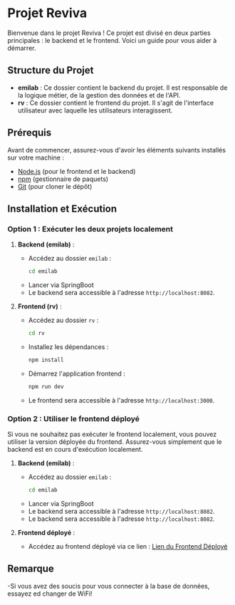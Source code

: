 # Projet Reviva

Bienvenue dans le projet Reviva ! Ce projet est divisé en deux parties principales : le backend et le frontend. Voici un guide pour vous aider à démarrer.

## Structure du Projet

- **emilab** : Ce dossier contient le backend du projet. Il est responsable de la logique métier, de la gestion des données et de l'API.
- **rv** : Ce dossier contient le frontend du projet. Il s'agit de l'interface utilisateur avec laquelle les utilisateurs interagissent.

## Prérequis

Avant de commencer, assurez-vous d'avoir les éléments suivants installés sur votre machine :

- [Node.js](https://nodejs.org/) (pour le frontend et le backend)
- [npm](https://www.npmjs.com/) (gestionnaire de paquets)
- [Git](https://git-scm.com/) (pour cloner le dépôt)

## Installation et Exécution

### Option 1 : Exécuter les deux projets localement

1. **Backend (emilab)** :
   - Accédez au dossier `emilab` :
     ```bash
     cd emilab
     ```
   - Lancer via SpringBoot
   - Le backend sera accessible à l'adresse `http://localhost:8082`.

2. **Frontend (rv)** :
   - Accédez au dossier `rv` :
     ```bash
     cd rv
     ```
   - Installez les dépendances :
     ```bash
     npm install
     ```
   - Démarrez l'application frontend :
     ```bash
     npm run dev
     ```
   - Le frontend sera accessible à l'adresse `http://localhost:3000`.

### Option 2 : Utiliser le frontend déployé

Si vous ne souhaitez pas exécuter le frontend localement, vous pouvez utiliser la version déployée du frontend. Assurez-vous simplement que le backend est en cours d'exécution localement.

1. **Backend (emilab)** :
   - Accédez au dossier `emilab` :
     ```bash
     cd emilab
     ```
   - Lancer via SpringBoot
   - Le backend sera accessible à l'adresse `http://localhost:8082`.
   - Le backend sera accessible à l'adresse `http://localhost:8082`.

2. **Frontend déployé** :
   - Accédez au frontend déployé via ce lien : [Lien du Frontend Déployé](https://reviva-emiilab.vercel.app/)

## Remarque

-Si vous avez des soucis pour vous connecter à la base de données, essayez ed changer de WiFi!

